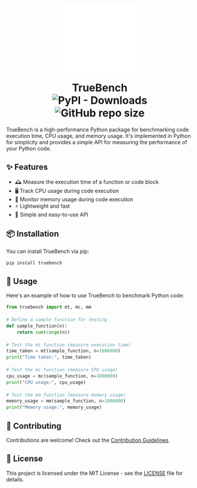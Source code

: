<h1 align="center">
  <br>
  <img src="https://raw.githubusercontent.com/itsmeadarsh2008/fastbench/main/truebench.svg" width="200" height="200">
  <br>
  TrueBench
  <br>
  <img alt="PyPI - Downloads" src="https://img.shields.io/pypi/dm/fastbench">
  <img alt="GitHub repo size" src="https://img.shields.io/github/repo-size/itsmeadarsh2008/fastbench">
  <br>
</h1>

TrueBench is a high-performance Python package for benchmarking code execution time, CPU usage, and memory usage. It's implemented in Python for simplicity and provides a simple API for measuring the performance of your Python code.

## ✨ Features

- 🕰️ Measure the execution time of a function or code block
- 🖥️ Track CPU usage during code execution
- 💾 Monitor memory usage during code execution
- ⚡ Lightweight and fast
- 🤏 Simple and easy-to-use API

## 📦 Installation

You can install TrueBench via pip:

```bash
pip install truebench
```

## 🔧 Usage

Here's an example of how to use TrueBench to benchmark Python code:

```python
from truebench import mt, mc, mm

# Define a sample function for testing
def sample_function(n):
    return sum(range(n))

# Test the mt function (measure execution time)
time_taken = mt(sample_function, n=1000000)
print("Time taken:", time_taken)

# Test the mc function (measure CPU usage)
cpu_usage = mc(sample_function, n=1000000)
print("CPU usage:", cpu_usage)

# Test the mm function (measure memory usage)
memory_usage = mm(sample_function, n=1000000)
print("Memory usage:", memory_usage)
```

## 🤝 Contributing

Contributions are welcome! Check out the [Contribution Guidelines](https://github.com/itsmeadarsh2008/fastbench/blob/main/CONTRIBUTING.md).

## 📄 License

This project is licensed under the MIT License - see the [LICENSE](https://github.com/itsmeadarsh2008/fastbench?tab=MIT-1-ov-file) file for details.